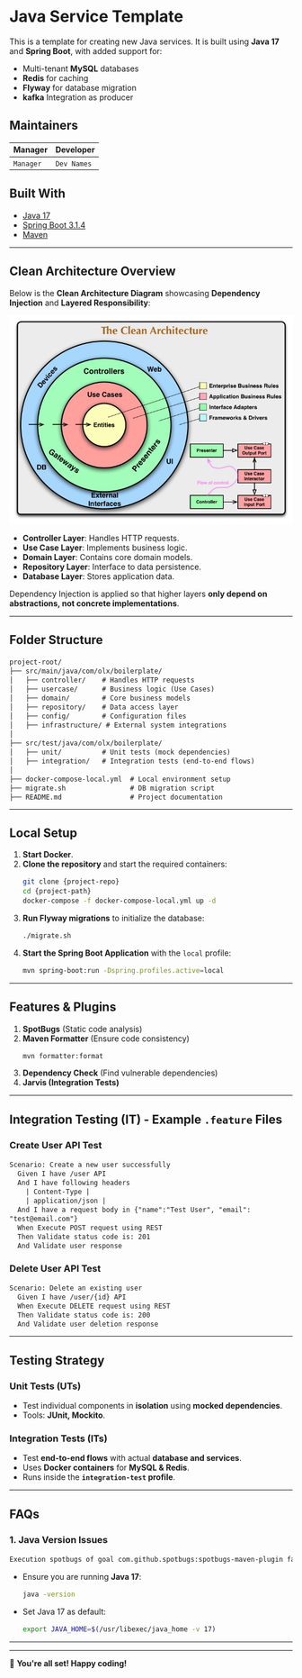 # Java Service Template

This is a template for creating new Java services. It is built using **Java 17** and **Spring Boot**, with added support for:
- Multi-tenant **MySQL** databases
- **Redis** for caching
- **Flyway** for database migration
- **kafka** Integration as producer

## Maintainers
| Manager   | Developer   |
|-----------|------------|
| `Manager` | `Dev Names` |

## Built With
- [Java 17](https://docs.oracle.com/en/java/javase/17/)
- [Spring Boot 3.1.4](https://spring.io/projects/spring-boot)
- [Maven](https://maven.apache.org/)

---

## Clean Architecture Overview

Below is the **Clean Architecture Diagram** showcasing **Dependency Injection** and **Layered Responsibility**:

![](CleanArchitecture.jpg)

- **Controller Layer**: Handles HTTP requests.
- **Use Case Layer**: Implements business logic.
- **Domain Layer**: Contains core domain models.
- **Repository Layer**: Interface to data persistence.
- **Database Layer**: Stores application data.

Dependency Injection is applied so that higher layers **only depend on abstractions, not concrete implementations**.

---

## Folder Structure
```
project-root/
├── src/main/java/com/olx/boilerplate/
│   ├── controller/    # Handles HTTP requests
│   ├── usercase/      # Business logic (Use Cases)
│   ├── domain/        # Core business models
│   ├── repository/    # Data access layer
│   ├── config/        # Configuration files
│   ├── infrastructure/ # External system integrations
│
├── src/test/java/com/olx/boilerplate/
│   ├── unit/          # Unit tests (mock dependencies)
│   ├── integration/   # Integration tests (end-to-end flows)
│
├── docker-compose-local.yml  # Local environment setup
├── migrate.sh                # DB migration script
├── README.md                 # Project documentation
```

---

## Local Setup

1. **Start Docker**.
2. **Clone the repository** and start the required containers:
   ```sh
   git clone {project-repo}
   cd {project-path}
   docker-compose -f docker-compose-local.yml up -d
   ```
3. **Run Flyway migrations** to initialize the database:
   ```sh
   ./migrate.sh
   ```
4. **Start the Spring Boot Application** with the `local` profile:
   ```sh
   mvn spring-boot:run -Dspring.profiles.active=local
   ```

---

## Features & Plugins
1. **SpotBugs** (Static code analysis)
2. **Maven Formatter** (Ensure code consistency)
   ```sh
   mvn formatter:format
   ```
3. **Dependency Check** (Find vulnerable dependencies)
4. **Jarvis (Integration Tests)**

---

## Integration Testing (IT) - Example `.feature` Files

### Create User API Test
```gherkin
Scenario: Create a new user successfully
  Given I have /user API
  And I have following headers
    | Content-Type |
    | application/json |
  And I have a request body in {"name":"Test User", "email": "test@email.com"}
  When Execute POST request using REST
  Then Validate status code is: 201
  And Validate user response
```

### Delete User API Test
```gherkin
Scenario: Delete an existing user
  Given I have /user/{id} API
  When Execute DELETE request using REST
  Then Validate status code is: 200
  And Validate user deletion response
```

---

## Testing Strategy

### Unit Tests (UTs)
- Test individual components in **isolation** using **mocked dependencies**.
- Tools: **JUnit, Mockito**.

### Integration Tests (ITs)
- Test **end-to-end flows** with actual **database and services**.
- Uses **Docker containers** for **MySQL & Redis**.
- Runs inside the **`integration-test` profile**.

---

## FAQs

### 1. Java Version Issues
```sh
Execution spotbugs of goal com.github.spotbugs:spotbugs-maven-plugin failed: Unsupported class file major version
```
- Ensure you are running **Java 17**:
  ```sh
  java -version
  ```
- Set Java 17 as default:
  ```sh
  export JAVA_HOME=$(/usr/libexec/java_home -v 17)
  ```
---

---

🚀 **You're all set! Happy coding!**


